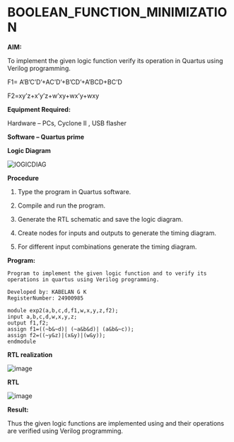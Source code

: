 # BOOLEAN_FUNCTION_MINIMIZATION

**AIM:**

To implement the given logic function verify its operation in Quartus using Verilog programming.

F1= A’B’C’D’+AC’D’+B’CD’+A’BCD+BC’D 

F2=xy’z+x’y’z+w’xy+wx’y+wxy

**Equipment Required:**

Hardware – PCs, Cyclone II , USB flasher

**Software – Quartus prime**

**Logic Diagram**

![lOGICDIAG](https://github.com/user-attachments/assets/53201c1c-ce82-47e5-9ee0-34506f2ebc1f)


**Procedure**

1.	Type the program in Quartus software.

2.	Compile and run the program.

3.	Generate the RTL schematic and save the logic diagram.

4.	Create nodes for inputs and outputs to generate the timing diagram.

5.	For different input combinations generate the timing diagram.


**Program:**
```
Program to implement the given logic function and to verify its operations in quartus using Verilog programming. 

Developed by: KABELAN G K
RegisterNumber: 24900985
```
```
module exp2(a,b,c,d,f1,w,x,y,z,f2);
input a,b,c,d,w,x,y,z;
output f1,f2;
assign f1=((~b&~d)| (~a&b&d)| (a&b&~c));
assign f2=((~y&z)|(x&y)|(w&y));
endmodule 
```


**RTL realization**

![image](https://github.com/user-attachments/assets/ea817c83-7e85-4640-8911-f60fdca9e002)


**RTL**

![image](https://github.com/user-attachments/assets/5c6f025f-7632-4952-98fe-b057294c40b1)



**Result:**

Thus the given logic functions are implemented using and their operations are verified using Verilog programming.

